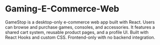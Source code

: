 # Gaming-E-Commerce-Web
GameStop is a desktop-only e-commerce web app built with React. Users can browse and purchase games, consoles, and accessories. It features a shared cart system, reusable product pages, and a profile UI. Built with React Hooks and custom CSS. Frontend-only with no backend integration.
